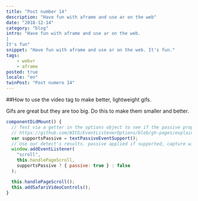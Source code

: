 ```yaml
---
title: "Post number 14"
description: "Have fun with aframe and use ar on the web"
date: "2018-12-14"
category: "blog"
intro: "Have fun with aframe and use ar on the web.
|
It's fun"
snippet: "Have fun with aframe and use ar on the web. It's fun."
tags:
    - webvr
    - aframe
posted: true
locale: "en"
twinPost: "Post numero 14"
---
```


##How to use the video tag to make better, lightweight gifs.

Gifs are great but they are too big. Do this to make them smaller and better.

```javascript
componentDidMount() {
  // Test via a getter in the options object to see if the passive property is accessed
  // https://github.com/WICG/EventListenerOptions/blob/gh-pages/explainer.md#feature-detection
  var supportsPassive = textPassiveEventSupport();
  // Use our detect's results. passive applied if supported, capture will be false either way.
  window.addEventListener(
    "scroll",
    this.handlePageScroll,
    supportsPassive ? { passive: true } : false
  );

  this.handlePageScroll();
  this.addSafariVideoControls();
}
```